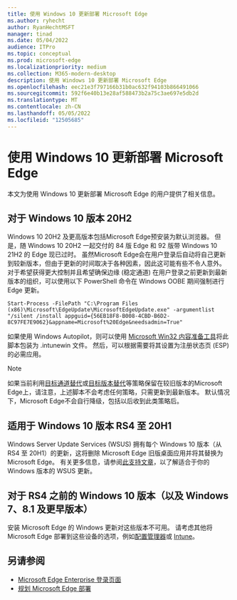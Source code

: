 ```yaml
---
title: 使用 Windows 10 更新部署 Microsoft Edge
ms.author: ryhecht
author: RyanHechtMSFT
manager: tinad
ms.date: 05/04/2022
audience: ITPro
ms.topic: conceptual
ms.prod: microsoft-edge
ms.localizationpriority: medium
ms.collection: M365-modern-desktop
description: 使用 Windows 10 更新部署 Microsoft Edge
ms.openlocfilehash: eec21e3f797166b31b0ac632f94103b866491066
ms.sourcegitcommit: 592f6e40b13e28af588473b2a75c3ae697e5db2d
ms.translationtype: MT
ms.contentlocale: zh-CN
ms.lasthandoff: 05/05/2022
ms.locfileid: "12505685"
---
```

# <a name="deploy-microsoft-edge-with-windows-10-updates"></a>使用 Windows 10 更新部署 Microsoft Edge

本文为使用 Windows 10 更新部署 Microsoft Edge 的用户提供了相关信息。

## <a name="for-windows-10-release-20h2"></a>对于 Windows 10 版本 20H2

Windows 10 20H2 及更高版本包括Microsoft Edge预安装为默认浏览器。 但是，随 Windows 10 20H2 一起交付的 84 版 Edge 和 92 版带 Windows 10 21H2 的 Edge 现已过时。 虽然Microsoft Edge会在用户登录后自动将自己更新到较新版本，但由于更新的时间取决于各种因素，因此这可能有些不令人意外。 对于希望获得更大控制并且希望确保边缘 (稳定通道) 在用户登录之前更新到最新版本的组织，可以使用以下 PowerShell 命令在 Windows OOBE 期间强制进行 Edge 更新。

`Start-Process -FilePath "C:\Program Files (x86)\Microsoft\EdgeUpdate\MicrosoftEdgeUpdate.exe" -argumentlist "/silent /install appguid={56EB18F8-B008-4CBD-B6D2-8C97FE7E9062}&appname=Microsoft%20Edge&needsadmin=True"`

如果使用 Windows Autopilot，则可以使用 [Microsoft Win32 内容准备工具](/mem/intune/apps/apps-win32-prepare)将此脚本包装为 .intunewin 文件。 然后，可以根据需要将其设置为注册状态页 (ESP) 的必需应用。

> [!NOTE]
> 如果当前利用[目标通道替代](/deployedge/microsoft-edge-update-policies#target-channel-override)或[目标版本替代](/deployedge/microsoft-edge-update-policies#targetversionprefix)等策略保留在较旧版本的Microsoft Edge上，请注意，上述脚本不会考虑任何策略，只需更新到最新版本。 默认情况下，Microsoft Edge不会自行降级，包括以后收到此类策略后。

## <a name="for-windows-10-releases-rs4-through-20h1"></a>适用于 Windows 10 版本 RS4 至 20H1

Windows Server Update Services (WSUS) 拥有每个 Windows 10 版本（从 RS4 至 20H1）的更新，这将删除 Microsoft Edge 旧版桌面应用并将其替换为 Microsoft Edge。 有关更多信息，请参阅[此支持文章](https://support.microsoft.com/topic/update-in-wsus-for-the-new-microsoft-edge-for-windows-10-version-1809-1903-1909-and-2004-october-29-2020-b4980418-4ec4-dee7-3b17-1c6499bd127c)，以了解适合于你的 Windows 版本的 WSUS 更新。

## <a name="for-windows-10-releases-prior-to-rs4-and-windows-7-81-and-earlier"></a>对于 RS4 之前的 Windows 10 版本（以及 Windows 7、8.1 及更早版本）

安装 Microsoft Edge 的 Windows 更新对这些版本不可用。 请考虑其他将 Microsoft Edge 部署到这些设备的选项，例如[配置管理器](/configmgr/apps/deploy-use/deploy-edge?bc=https%3a%2f%2fdocs.microsoft.com%2fDeployEdge%2fbreadcrumb%2ftoc.json&toc=https%3a%2f%2fdocs.microsoft.com%2fDeployEdge%2ftoc.json)或 [Intune](/intune/apps/apps-windows-edge/?bc=https%3a%2f%2fdocs.microsoft.com%2fDeployEdge%2fbreadcrumb%2ftoc.json&toc=https%3a%2f%2fdocs.microsoft.com%2fDeployEdge%2ftoc.json)。

## <a name="see-also"></a>另请参阅

- [Microsoft Edge Enterprise 登录页面](https://aka.ms/EdgeEnterprise)
- [规划 Microsoft Edge 部署](deploy-edge-plan-deployment.md)
